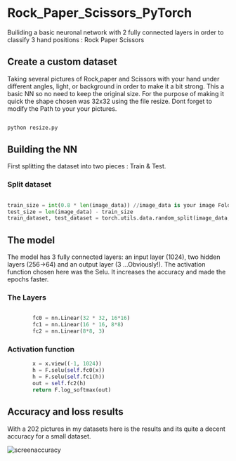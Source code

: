 # Rock_Paper_Scissors_PyTorch
Builiding a basic neuronal network with 2 fully connected layers in order to classify 3 hand positions : Rock Paper Scissors
## Create a custom dataset
Taking several pictures of Rock,paper and Scissors with your hand under different angles, light, or background in order to make it a bit strong.
This a basic NN so no need to keep the original size. For the purpose of making it quick the shape chosen was 32x32 using the file resize.
Dont forget to modify the Path to your your pictures.
```bash

python resize.py

```
## Building the NN
First splitting the dataset into two pieces : Train & Test.
### Split dataset

```python

train_size = int(0.8 * len(image_data)) //image_data is your image Folder
test_size = len(image_data) - train_size
train_dataset, test_dataset = torch.utils.data.random_split(image_data, [train_size, test_size])

```
## The model
The model has 3 fully connected layers: an input layer (1024), two hidden layers (256->64) and an output layer (3 ...Obviously!).
The activation function chosen here was the Selu. It increases the accuracy and made the epochs faster.
### The Layers
```python

        fc0 = nn.Linear(32 * 32, 16*16)
        fc1 = nn.Linear(16 * 16, 8*8)
        fc2 = nn.Linear(8*8, 3)
```
### Activation function
```python
        x = x.view((-1, 1024))
        h = F.selu(self.fc0(x))
        h = F.selu(self.fc1(h))
        out = self.fc2(h)
        return F.log_softmax(out) 
  ```

## Accuracy and loss results
With a 202 pictures in my datasets here is the results and its quite a decent accuracy for a small dataset. 

![screenaccuracy](https://user-images.githubusercontent.com/45148200/49187963-6c5dc380-f369-11e8-8522-34c4e09b7c17.PNG)
